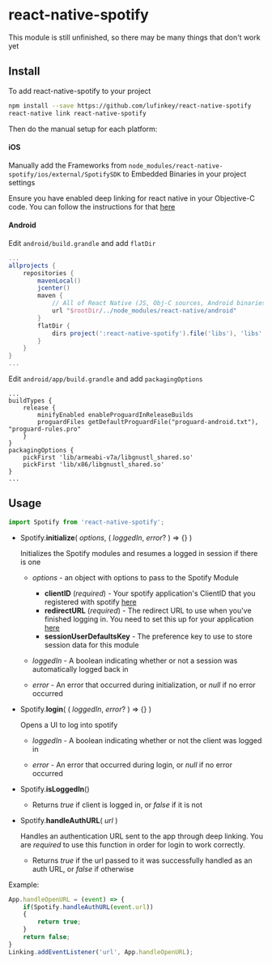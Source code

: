 
# react-native-spotify

This module is still unfinished, so there may be many things that don't work yet

## Install

To add react-native-spotify to your project
```bash
npm install --save https://github.com/lufinkey/react-native-spotify
react-native link react-native-spotify
```

Then do the manual setup for each platform:

#### iOS
Manually add the Frameworks from `node_modules/react-native-spotify/ios/external/SpotifySDK` to Embedded Binaries in your project settings

Ensure you have enabled deep linking for react native in your Objective-C code. You can follow the instructions for that [here](https://facebook.github.io/react-native/docs/linking.html)

#### Android

Edit `android/build.grandle` and add `flatDir`

```gradle
...
allprojects {
	repositories {
		mavenLocal()
		jcenter()
		maven {
			// All of React Native (JS, Obj-C sources, Android binaries) is installed from npm
			url "$rootDir/../node_modules/react-native/android"
		}
		flatDir {
			dirs project(':react-native-spotify').file('libs'), 'libs'
		}
	}
}
...
```

Edit `android/app/build.grandle` and add `packagingOptions`

```
...
buildTypes {
    release {
        minifyEnabled enableProguardInReleaseBuilds
        proguardFiles getDefaultProguardFile("proguard-android.txt"), "proguard-rules.pro"
    }
}
packagingOptions {
    pickFirst 'lib/armeabi-v7a/libgnustl_shared.so'
    pickFirst 'lib/x86/libgnustl_shared.so'
}
...
```



## Usage

```javascript
import Spotify from 'react-native-spotify';
```

* Spotify.**initialize**( *options*, ( *loggedIn*, *error*? ) => {} )

	Initializes the Spotify modules and resumes a logged in session if there is one
	
	* *options* - an object with options to pass to the Spotify Module
		* **clientID** (*required*) - Your spotify application's ClientID that you registered with spotify [here](https://developer.spotify.com/my-applications)
		* **redirectURL** (*required*) - The redirect URL to use when you've finished logging in. You need to set this up for your application [here](https://developer.spotify.com/my-applications)
		* **sessionUserDefaultsKey** - The preference key to use to store session data for this module
  
	* *loggedIn* - A boolean indicating whether or not a session was automatically logged back in
  	
	* *error* - An error that occurred during initialization, or *null* if no error occurred
 	
* Spotify.**login**( ( *loggedIn*, *error*? ) => {} )

	Opens a UI to log into spotify
	
	* *loggedIn* - A boolean indicating whether or not the client was logged in
	
	* *error* - An error that occurred during login, or *null* if no error occurred
	
* Spotify.**isLoggedIn**()

	* Returns *true* if client is logged in, or *false* if it is not
	
* Spotify.**handleAuthURL**( *url* )

	Handles an authentication URL sent to the app through deep linking. You are *required* to use this function in order for login to work correctly.
	
	* Returns *true* if the url passed to it was successfully handled as an auth URL, or *false* if otherwise

Example:	
```javascript
App.handleOpenURL = (event) => {
	if(Spotify.handleAuthURL(event.url))
	{
		return true;
	}
	return false;
}
Linking.addEventListener('url', App.handleOpenURL);
```